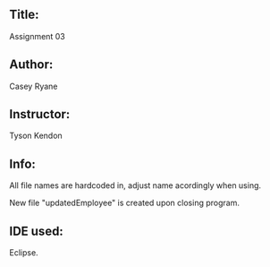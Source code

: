 ## Title: 

Assignment 03

## Author:

Casey Ryane

## Instructor: 

Tyson Kendon

## Info: 

All file names are hardcoded in, adjust name acordingly when using.

New file "updatedEmployee" is created upon closing program.

## IDE used:

Eclipse.
